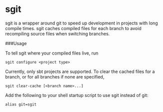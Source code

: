 sgit
=======

sgit is a wrapper around git to speed up development in projects with long compile times.
sgit caches compiled files for each branch to avoid recompiling source files when switching branches.

###Usage

To tell sgit where your compiled files live, run

```
sgit configure <project type>
```

Currently, only sbt projects are supported.  To clear the cached files for a branch, or for all branches if none are specified,

```
sgit clear-cache [<branch name>...]
```

Add the following to your shell startup script to use sgit instead of git:

```
alias git=sgit
```
